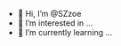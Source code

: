 - 👋 Hi, I’m @SZzoe
- 👀 I’m interested in ...
- 🌱 I’m currently learning ...


<!---
SZzoe/SZzoe is a ✨ special ✨ repository because its `README.md` (this file) appears on your GitHub profile.
You can click the Preview link to take a look at your changes.
--->

